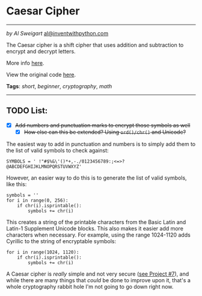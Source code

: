 # Caesar Cipher
____
_by Al Sweigart_ [al@inventwithpython.com](mailto:al@inventwithpython.com)

The Caesar cipher is a shift cipher that uses addition and subtraction
to encrypt and decrypt letters.

More info [here](https://en.wikipedia.org/wiki/Caesar_cipher).

View the original code [here](https://nostarch.com/big-book-small-python-projects).

**Tags**: _short_, _beginner_, _cryptography_, _math_
____

## TODO List:

* [x] ~~Add numbers and punctuation marks to encrypt those symbols as well~~
  * [x]  ~~How else can this be extended? Using `ord()/chr()` and Unicode?~~

The easiest way to add in punctuation and numbers is to simply add them to the list of
valid symbols to check against:

`SYMBOLS = ' !"#$%&\'()*+,-./0123456789:;<=>?@ABCDEFGHIJKLMNOPQRSTUVWXYZ'`

However, an easier way to do this is to generate the list of valid symbols, like this:

```
symbols = ''
for i in range(0, 256):
    if chr(i).isprintable():
        symbols += chr(i)
```
                
This creates a string of the printable characters from the
Basic Latin and Latin-1 Supplement Unicode blocks. This also makes it easier
add more characters when necessary. For example, using the range 1024-1120 adds
Cyrillic to the string of encryptable symbols: 

```
for i in range(1024, 1120):
    if chr(i).isprintable():
        symbols += chr(i)
```

A Caesar cipher is *really* simple and not very secure ([see Project #7](../Project%20%237%20Caesar%20Hacker)), and while there are many things
that *could* be done to improve upon it, that's a whole cryptography rabbit hole I'm not going to go down right now. 